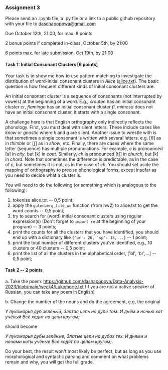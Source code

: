 ### Assignment 3

Please send an .ipynb file, a .py file or a link to a public github repository with your file to daschapopowa@gmail.com

Due October 12th, 21:00, for max. 8 points

2 bonus points if completed in-class, October 5th, by 21:00

6 points max. for late submission, Oct 19th, by 21:00

#### Task 1: Initial Consonant Clusters \[6 points\]

Your task is to show me how to use pattern matching to investigate the distribution of word-initial consonant clusters in *Alice* ([alice.txt](https://github.com/dashapopova/Data-Analysis-2023/blob/main/week2/alice.txt)). The basic question is how frequent different kinds of initial consonant clusters are. 

An initial consonant cluster is a sequence of consonants (not interrupted by vowels) at the beginning of a word. E.g., *crouton* has an initial consonant cluster *cr*, *flamingo* has an initial consonant cluster *fl*, *mimosa* does not have an initial consonant cluster, it starts with a single consonant. 

A challenge here is that English orthography only indirectly reflects the phonology. First, you must deal with silent letters. These include cases like *know* or *gnostic* where *k* and *g* are silent. Another issue to wrestle with is that sometimes a single consonant is written with several letters, e.g. [θ] as in *thimble* or [ʃ] as in *show*, etc. Finally, there are cases where the same letter (sequence) has multiple pronunciations. For example, *c* is pronounced [s] in *city*, but [k] in *coat*. Similarly, *ch* is pronounced [tʃ] in *church*, but [k] in *chord*. Note that sometimes the difference is predictable, as in the case of *c*, but sometimes it is not, as in the case of *ch*. You should set aside the mapping of orthography to precise phonological forms, except insofar as you need to decide what a cluster is.

You will need to do the following (or something which is analogous to the following):

1. tokenize alice.txt -- 0,5 point;
2. apply the `gutenberg_file_wc` function (from hw2) to alice.txt to get the word counts -- 0,5 point;
3. try to search for (word) initial consonant clusters using regular expression(s) (Don't forget to `import re` at the beginning of your program) -- 3 points;
4. print the counts for all the clusters that you have identified, you should end up with a dictionary like `{'pr': 26, 'sp': 15,...}` -- 1 point; 
5. print the total number of different clusters you've identified, e.g., 10 clusters or 40 clusters -- 0,5 point;
6. print the list of all the clusters in the alphabetical order, ['bl', 'br',...] -- 0,5 point;

#### Task 2 -- 2 points

a. Take the poem: https://github.com/dashapopova/Data-Analysis-2023/blob/main/week4/Lukomorje.txt 
(If you are not a native speaker of Russian, you can take any poem in English)

b. Change the number of the nouns and do the agreement, e.g, the original 

*У лукоморья дуб зелёный;
Златая цепь на дубе том:
И днём и ночью кот учёный
Всё ходит по цепи кругом;* 

should become 

*У лукоморья дубы зелёные;
Златые цепи на дубах тех:
И днями и ночами коты учёные
Всё ходят по цепям кругом;*.

Do your best, the result won't most likely be perfect, but as long as you use morphological and syntactic parsing and comment on what problems remain and why, you will get the full grade.

